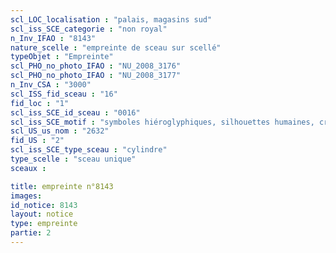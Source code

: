 ```yaml
---
scl_LOC_localisation : "palais, magasins sud"
scl_iss_SCE_categorie : "non royal"
n_Inv_IFAO : "8143"
nature_scelle : "empreinte de sceau sur scellé"
typeObjet : "Empreinte"
scl_PHO_no_photo_IFAO : "NU_2008_3176"
scl_PHO_no_photo_IFAO : "NU_2008_3177"
n_Inv_CSA : "3000"
scl_ISS_fid_sceau : "16"
fid_loc : "1"
scl_iss_SCE_id_sceau : "0016"
scl_iss_SCE_motif : "symboles hiéroglyphiques, silhouettes humaines, crocodiles tête-bêche, singes par paires, vautours, insectes, acrobate..."
scl_US_us_nom : "2632"
fid_US : "2"
scl_iss_SCE_type_sceau : "cylindre"
type_scelle : "sceau unique"
sceaux :

title: empreinte n°8143
images: 
id_notice: 8143
layout: notice
type: empreinte
partie: 2
---
```

